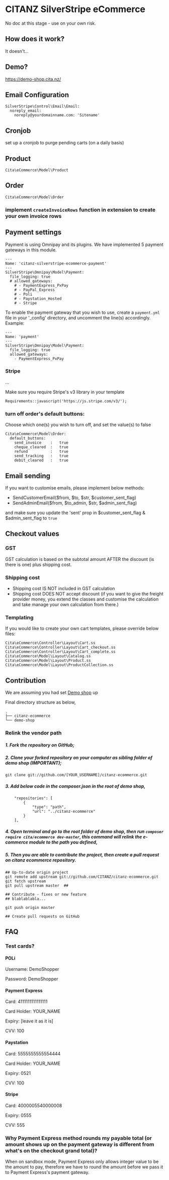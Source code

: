 # CITANZ SilverStripe eCommerce
No doc at this stage - use on your own risk.
## How does it work?
It doesn't...

## Demo?
https://demo-shop.cita.nz/

## Email Configuration
```
SilverStripe\Control\Email\Email:
  noreply_email:
    noreply@yourdomainname.com: 'Sitename'
```

## Cronjob
set up a cronjob to purge pending carts (on a daily basis)

## Product
`Cita\eCommerce\Model\Product`

## Order
`Cita\eCommerce\Model\Order`
### implement `createInvoiceRows` function in extension to create your own invoice rows

## Payment settings
Payment is using Omnipay and its plugins. We have implemented 5 payment gateways in this module.

```
---
Name: 'citanz-silverstripe-ecommerce-payment'
---
SilverStripe\Omnipay\Model\Payment:
  file_logging: true
  # allowed_gateways:
    # - PaymentExpress_PxPay
    # - PayPal_Express
    # - Poli
    # - Paystation_Hosted
    # - Stripe
```
To enable the payment gateway that you wish to use, create a `payment.yml` file in your '_config' directory, and uncomment the line(s) accordingly. Example:
```
---
Name: 'payment'
---
SilverStripe\Omnipay\Model\Payment:
  file_logging: true
  allowed_gateways:
    - PaymentExpress_PxPay
```

### Stripe
...

Make sure you require Stripe's v3 library in your template
```
Requirements::javascript('https://js.stripe.com/v3/');
```

### turn off order's default buttons:
Choose which one(s) you wish to turn off, and set the value(s) to false
```
Cita\eCommerce\Model\Order:
  default_buttons:
    send_invoice    :   true
    cheque_cleared  :   true
    refund          :   true
    send_tracking   :   true
    debit_cleared   :   true
```

## Email sending
If you want to customise emails, please implement below methods:
- SendCustomerEmail($from, $to, $str, $customer_sent_flag)
- SendAdminEmail($from, $to_admin, $str, $admin_sent_flag)

and make sure you update the 'sent' prop in $customer_sent_flag & $admin_sent_flag to `true`

## Checkout values
### GST
GST calculation is based on the subtotal amount AFTER the discount (is there is one) plus shipping cost.

### Shipping cost
- Shipping cost IS NOT included in GST calculation
- Shipping cost DOES NOT accept discount (if you want to give the freight provider money, you extend the classes and customise the calculation and take manage your own calculation from there.)

### Templating
If you would like to create your own cart templates, please override below files:

```
Cita\eCommerce\Controller\Layout\Cart.ss
Cita\eCommerce\Controller\Layout\Cart_checkout.ss
Cita\eCommerce\Controller\Layout\Cart_complete.ss
Cita\eCommerce\Model\Layout\Catalog.ss
Cita\eCommerce\Model\Layout\Product.ss
Cita\eCommerce\Model\Layout\ProductCollection.ss
```

## Contribution

We are assuming you had set [Demo shop](https://github.com/CITANZ/demo-shop) up

Final directory structure as below,
```
.
├── citanz-ecommerce 
└── demo-shop
```

### Relink the vendor path

##### 1. Fork the repository on GitHub;

##### 2. Clone your forked repository on your computer as sibling folder of demo shop (IMPORTANT);

```
git clone git://github.com/[YOUR_USERNAME]/citanz-ecommerce.git
```

##### 3. Add below code in the composer.json in the root of demo shop,

```
    "repositories": [
        {
            "type": "path",
            "url": "../citanz-ecommerce"
        }
    ],
```

##### 4. Open terminal and go to the root folder of demo shop, then run `composer require cita/ecommerce dev-master`, this command will relink the e-commerce module to the path you defined,

##### 5. Then you are able to contribute the project, then create a pull request on citanz ecommerce repository.

```
## Up-to-date origin project
git remote add upstream git://github.com/CITANZ/citanz-ecommerce.git
git fetch upstream
git pull upstream master  ##

## Contribute - fixes or new feature
## blablablabla...

git push origin master

## Create pull requests on GitHub
```

## FAQ
### Test cards?
#### POLi
Username: DemoShopper

Password: DemoShopper

#### Payment Express
Card: 4111111111111111

Card Holder: YOUR_NAME

Expiry: [leave it as it is]

CVV: 100

#### Paystation
Card: 5555555555554444

Card Holder: YOUR_NAME

Expiry: 0521

CVV: 100

#### Stripe
Card: 4000005540000008

Expiry: 0555

CVV: 555

### Why Payment Express method rounds my payable total (or amount shows up on the payment gateway is different from what's on the checkout grand total)?
When on sandbox mode, Payment Express only allows integer value to be the amount to pay, therefore we have to round the amount before we pass it to Payment Express's payment gateway.
